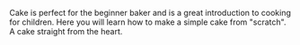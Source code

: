 Cake is perfect for the beginner baker and is a great introduction to cooking for children. Here you will learn how to make a simple cake from "scratch". A cake straight from the heart.